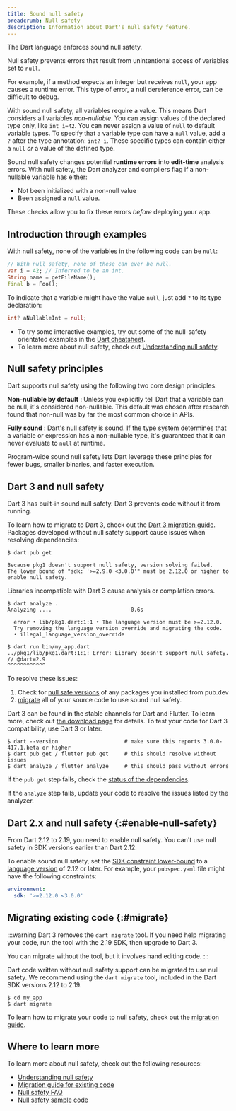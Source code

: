 ```yaml
---
title: Sound null safety
breadcrumb: Null safety
description: Information about Dart's null safety feature.
---
```


The Dart language enforces sound null safety.

Null safety prevents errors that result from unintentional access
of variables set to `null`.

For example, if a method expects an integer but receives `null`,
your app causes a runtime error.
This type of error, a null dereference error, can be difficult to debug.

With sound null safety, all variables require a value.
This means Dart considers all variables _non-nullable_.
You can assign values of the declared type only, like `int i=42`.
You can never assign a value of `null` to default variable types.
To specify that a variable type can have a `null` value, add a `?` after
the type annotation: `int? i`.
These specific types can contain either a `null` _or_
a value of the defined type.

Sound null safety changes potential **runtime errors**
into **edit-time** analysis errors.
With null safety, the Dart analyzer and compilers
flag if a non-nullable variable has either:

* Not been initialized with a non-null value
* Been assigned a `null` value.

These checks allow you to fix these errors _before_ deploying your app.

## Introduction through examples

With null safety, none of the variables in the following code can be `null`:

```dart
// With null safety, none of these can ever be null.
var i = 42; // Inferred to be an int.
String name = getFileName();
final b = Foo();
```

<a id="creating-variables"></a>
To indicate that a variable might have the value `null`,
just add `?` to its type declaration:

```dart
int? aNullableInt = null;
```

- To try some interactive examples,
  try out some of the null-safety orientated examples in the
  [Dart cheatsheet](/resources/dart-cheatsheet).
- To learn more about null safety, check out
  [Understanding null safety](/null-safety/understanding-null-safety).


## Null safety principles

Dart supports null safety using the following two core design principles:

**Non-nullable by default**
: Unless you explicitly tell Dart that a variable can be null,
  it's considered non-nullable.
  This default was chosen after research found that
  non-null was by far the most common choice in APIs.

**Fully sound**
: Dart's null safety is sound.
  If the type system determines that
  a variable or expression has a non-nullable type,
  it's guaranteed that it can never evaluate to `null` at runtime.

Program-wide sound null safety lets Dart
leverage these principles for
fewer bugs, smaller binaries, and faster execution.

## Dart 3 and null safety

Dart 3 has built-in sound null safety.
Dart 3 prevents code without it from running.

To learn how to migrate to Dart 3, 
check out the [Dart 3 migration guide](/resources/dart-3-migration).
Packages developed without null safety support cause issues
when resolving dependencies:

```console
$ dart pub get

Because pkg1 doesn't support null safety, version solving failed.
The lower bound of "sdk: '>=2.9.0 <3.0.0'" must be 2.12.0 or higher to enable null safety.
```

Libraries incompatible with Dart 3 cause analysis or compilation errors.


```console
$ dart analyze .
Analyzing ....                         0.6s

  error • lib/pkg1.dart:1:1 • The language version must be >=2.12.0. 
  Try removing the language version override and migrating the code.
  • illegal_language_version_override
```

```console
$ dart run bin/my_app.dart
../pkg1/lib/pkg1.dart:1:1: Error: Library doesn't support null safety.
// @dart=2.9
^^^^^^^^^^^^
```

To resolve these issues:

1. Check for [null safe versions](/null-safety/migration-guide#check-dependency-status)
   of any packages you installed from pub.dev
2. [migrate](#migrate) all of your source code to use sound null safety.

Dart 3 can be found in the stable channels for Dart and Flutter.
To learn more, check out [the download page][] for details.
To test your code for Dart 3 compatibility, use Dart 3 or later.

```console
$ dart --version                     # make sure this reports 3.0.0-417.1.beta or higher
$ dart pub get / flutter pub get     # this should resolve without issues
$ dart analyze / flutter analyze     # this should pass without errors
```

If the `pub get` step fails, check the [status of the dependencies][].

If the `analyze` step fails, update your code to resolve the issues
listed by the analyzer.

[the download page]: /get-dart/archive
[status of the dependencies]: /null-safety/migration-guide#check-dependency-status

## Dart 2.x and null safety {:#enable-null-safety}

From Dart 2.12 to 2.19, you need to enable null safety.
You can't use null safety in SDK versions earlier than Dart 2.12.

<a id="constraints"></a>
To enable sound null safety, set the
[SDK constraint lower-bound](/tools/pub/pubspec#sdk-constraints)
to a [language version][] of 2.12 or later.
For example, your `pubspec.yaml` file might have the following constraints:

```yaml
environment:
  sdk: '>=2.12.0 <3.0.0'
```

[language version]: /resources/language/evolution#language-versioning

## Migrating existing code {:#migrate}

:::warning
Dart 3 removes the `dart migrate` tool.
If you need help migrating your code,
run the tool with the 2.19 SDK, then upgrade to Dart 3.

You can migrate without the tool, but it involves
hand editing code.
:::

Dart code written without null safety support can be migrated to use null
safety. We recommend using the `dart migrate` tool, included in the Dart SDK
versions 2.12 to 2.19.

```console
$ cd my_app
$ dart migrate
```

To learn how to migrate your code to null safety,
check out the [migration guide][].

## Where to learn more

To learn more about null safety, check out the following resources:

* [Understanding null safety][]
* [Migration guide for existing code][migration guide]
* [Null safety FAQ][]
* [Null safety sample code][calculate_lix]

[calculate_lix]: {{site.repo.dart.samples}}/tree/main/null_safety/calculate_lix
[migration guide]: /null-safety/migration-guide
[Null safety FAQ]: /null-safety/faq
[Understanding null safety]: /null-safety/understanding-null-safety
[#34233]: {{site.repo.dart.sdk}}/issues/34233
[#49529]: {{site.repo.dart.sdk}}/issues/49529
[#2357]: {{site.repo.dart.lang}}/issues/2357

